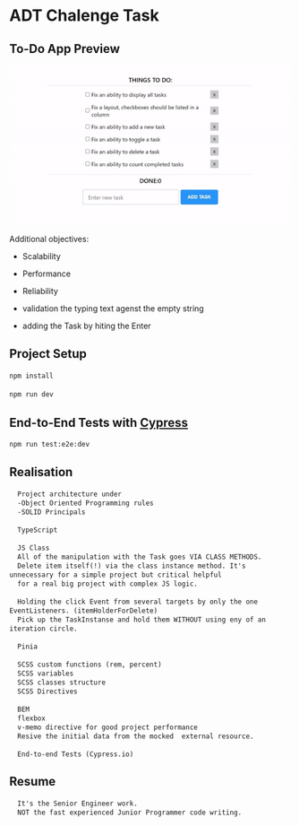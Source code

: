 # ADT Chalenge Task

## To-Do App Preview

![Chalenge Task](/src/assets/data/task.gif "Chalenge Task")

Additional objectives:
- Scalability
- Performance
- Reliability

- validation the typing text agenst the empty string
- adding the Task by hiting the Enter

## Project Setup

```sh
npm install

npm run dev
```


## End-to-End Tests with [Cypress](https://www.cypress.io/)

```sh
npm run test:e2e:dev
```

## Realisation

      Project architecture under
      -Object Oriented Programming rules
      -SOLID Principals

      TypeScript
      
      JS Class
      All of the manipulation with the Task goes VIA CLASS METHODS.
      Delete item itself(!) via the class instance method. It's unnecessary for a simple project but critical helpful
      for a real big project with complex JS logic.
      
      Holding the click Event from several targets by only the one EventListeners. (itemHolderForDelete)
      Pick up the TaskInstanse and hold them WITHOUT using eny of an iteration circle.
      
      Pinia
      
      SCSS custom functions (rem, percent)
      SCSS variables
      SCSS classes structure
      SCSS Directives
      
      BEM
      flexbox
      v-memo directive for good project performance
      Resive the initial data from the mocked  external resource.
      
      End-to-end Tests (Cypress.io)


 ## Resume

      It's the Senior Engineer work. 
      NOT the fast experienced Junior Programmer code writing.
    


